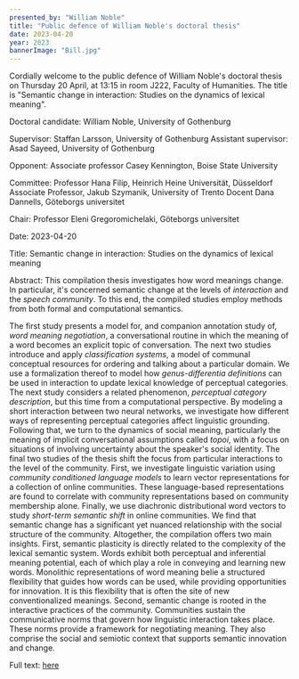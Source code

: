```yaml
---
presented_by: "William Noble"
title: "Public defence of William Noble's doctoral thesis"
date: 2023-04-20
year: 2023
bannerImage: "Bill.jpg"
---
```



Cordially welcome to the public defence of William Noble's doctoral thesis on Thursday 20 April, at 13:15 in room J222, Faculty of Humanities. The title is "Semantic change in interaction: Studies on the dynamics of lexical meaning".

Doctoral candidate: William Noble, University of Gothenburg

Supervisor: Staffan Larsson, University of Gothenburg
Assistant supervisor: Asad Sayeed, University of Gothenburg 

Opponent: Associate professor Casey Kennington, Boise State University

Committee:
Professor Hana Filip, Heinrich Heine Universität, Düsseldorf
Associate Professor, Jakub Szymanik, University of Trento
Docent Dana Dannells, Göteborgs universitet

Chair: Professor Eleni Gregoromichelaki, Göteborgs universitet

Date: 2023-04-20

Title: Semantic change in interaction: Studies on the dynamics of lexical meaning

Abstract: This compilation thesis investigates how word meanings change. In
particular, it's concerned semantic change at the levels of
*interaction* and the *speech community*. To this end, the compiled
studies employ methods from both formal and computational semantics.

The first study presents a model for, and companion annotation study of,
*word meaning negotiation*, a conversational routine in which the
meaning of a word becomes an explicit topic of conversation. The next
two studies introduce and apply *classification systems*, a model of
communal conceptual resources for ordering and talking about a
particular domain. We use a formalization thereof to model how
*genus-differentia definitions* can be used in interaction to update
lexical knowledge of perceptual categories. The next study considers a
related phenomenon, *perceptual category description*, but this time
from a computational perspective. By modeling a short interaction
between two neural networks, we investigate how different ways of
representing perceptual categories affect linguistic grounding.
Following that, we turn to the dynamics of social meaning, particularly
the meaning of implicit conversational assumptions called *topoi*, with
a focus on situations of involving uncertainty about the speaker's
social identity. The final two studies of the thesis shift the focus
from particular interactions to the level of the community. First, we
investigate linguistic variation using *community conditioned language
models* to learn vector representations for a collection of online
communities. These language-based representations are found to correlate
with community representations based on community membership alone.
Finally, we use diachronic distributional word vectors to study
*short-term semantic shift* in online communities. We find that semantic
change has a significant yet nuanced relationship with the social
structure of the community. 
Altogether, the compilation offers two main insights. First, semantic plasticity is directly related to the complexity of the lexical semantic system. Words exhibit both perceptual and inferential meaning potential, each of which play a role in conveying and learning new words. Monolithic representations of word meaning belie a structured flexibility that guides how words can be used, while providing opportunities for innovation. It is this flexibility that is often the site of new conventionalized meanings. Second, semantic change is rooted in the interactive practices of the community. Communities sustain the communicative norms that govern how linguistic interaction takes place. These norms provide a framework for negotiating meaning. They also comprise the social and semiotic context that supports semantic innovation and change.

Full text: 
[here](./semantic-change-in-interaction.pdf)